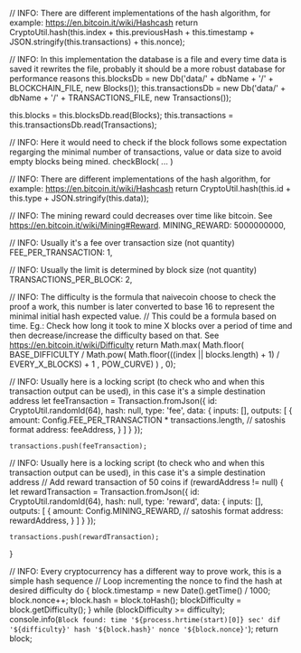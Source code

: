 
// INFO: There are different implementations of the hash algorithm, for example: https://en.bitcoin.it/wiki/Hashcash
return CryptoUtil.hash(this.index + this.previousHash + this.timestamp + JSON.stringify(this.transactions) + this.nonce);

// INFO: In this implementation the database is a file and every time data is saved it rewrites the file, probably it should be a more robust database for performance reasons
this.blocksDb = new Db('data/' + dbName + '/' + BLOCKCHAIN_FILE, new Blocks());
this.transactionsDb = new Db('data/' + dbName + '/' + TRANSACTIONS_FILE, new Transactions());

this.blocks = this.blocksDb.read(Blocks);
this.transactions = this.transactionsDb.read(Transactions);

// INFO: Here it would need to check if the block follows some expectation regarging the minimal number of transactions, value or data size to avoid empty blocks being mined.
checkBlock( ... )

// INFO: There are different implementations of the hash algorithm, for example: https://en.bitcoin.it/wiki/Hashcash
return CryptoUtil.hash(this.id + this.type + JSON.stringify(this.data));

// INFO: The mining reward could decreases over time like bitcoin. See https://en.bitcoin.it/wiki/Mining#Reward.
MINING_REWARD: 5000000000,

// INFO: Usually it's a fee over transaction size (not quantity)
FEE_PER_TRANSACTION: 1,

// INFO: Usually the limit is determined by block size (not quantity)
TRANSACTIONS_PER_BLOCK: 2,

// INFO: The difficulty is the formula that naivecoin choose to check the proof a work, this number is later converted to base 16 to represent the minimal initial hash expected value.
// This could be a formula based on time. Eg.: Check how long it took to mine X blocks over a period of time and then decrease/increase the difficulty based on that. See https://en.bitcoin.it/wiki/Difficulty
    return Math.max(
        Math.floor(
            BASE_DIFFICULTY / Math.pow(
                Math.floor(((index || blocks.length) + 1) / EVERY_X_BLOCKS) + 1
                , POW_CURVE)
        )
        , 0);

// INFO: Usually here is a locking script (to check who and when this transaction output can be used), in this case it's a simple destination address 
let feeTransaction = Transaction.fromJson({
        id: CryptoUtil.randomId(64),
        hash: null,
        type: 'fee',
        data: {
            inputs: [],
            outputs: [
                {
                    amount: Config.FEE_PER_TRANSACTION * transactions.length, // satoshis format
                    address: feeAddress,
                }
            ]
        }
    });

    transactions.push(feeTransaction);

// INFO: Usually here is a locking script (to check who and when this transaction output can be used), in this case it's a simple destination address 
// Add reward transaction of 50 coins
if (rewardAddress != null) {
    let rewardTransaction = Transaction.fromJson({
        id: CryptoUtil.randomId(64),
        hash: null,
        type: 'reward',
        data: {
            inputs: [],
            outputs: [
                {
                    amount: Config.MINING_REWARD, // satoshis format
                    address: rewardAddress,
                }
            ]
        }
    });

    transactions.push(rewardTransaction);
}

// INFO: Every cryptocurrency has a different way to prove work, this is a simple hash sequence
// Loop incrementing the nonce to find the hash at desired difficulty
do {
    block.timestamp = new Date().getTime() / 1000;
    block.nonce++;
    block.hash = block.toHash();
    blockDifficulty = block.getDifficulty();
} while (blockDifficulty >= difficulty);
console.info(`Block found: time '${process.hrtime(start)[0]} sec' dif '${difficulty}' hash '${block.hash}' nonce '${block.nonce}'`);
return block;

